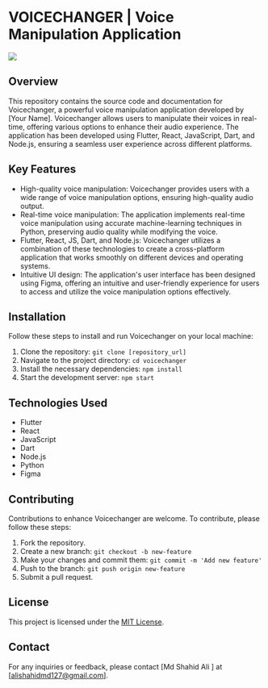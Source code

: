 
# VOICECHANGER | Voice Manipulation Application
<img src="https://github.com/deepmachine786/WorkSuitKit/blob/main/assets/images/ChatBit.png"></img>
## Overview

This repository contains the source code and documentation for Voicechanger, a powerful voice manipulation application developed by [Your Name]. Voicechanger allows users to manipulate their voices in real-time, offering various options to enhance their audio experience. The application has been developed using Flutter, React, JavaScript, Dart, and Node.js, ensuring a seamless user experience across different platforms.

## Key Features

- High-quality voice manipulation: Voicechanger provides users with a wide range of voice manipulation options, ensuring high-quality audio output.
- Real-time voice manipulation: The application implements real-time voice manipulation using accurate machine-learning techniques in Python, preserving audio quality while modifying the voice.
- Flutter, React, JS, Dart, and Node.js: Voicechanger utilizes a combination of these technologies to create a cross-platform application that works smoothly on different devices and operating systems.
- Intuitive UI design: The application's user interface has been designed using Figma, offering an intuitive and user-friendly experience for users to access and utilize the voice manipulation options effectively.

## Installation

Follow these steps to install and run Voicechanger on your local machine:

1. Clone the repository: `git clone [repository_url]`
2. Navigate to the project directory: `cd voicechanger`
3. Install the necessary dependencies: `npm install`
4. Start the development server: `npm start`

## Technologies Used

- Flutter
- React
- JavaScript
- Dart
- Node.js
- Python
- Figma

## Contributing

Contributions to enhance Voicechanger are welcome. To contribute, please follow these steps:

1. Fork the repository.
2. Create a new branch: `git checkout -b new-feature`
3. Make your changes and commit them: `git commit -m 'Add new feature'`
4. Push to the branch: `git push origin new-feature`
5. Submit a pull request.

## License

This project is licensed under the [MIT License](link_to_license).

## Contact

For any inquiries or feedback, please contact [Md Shahid Ali ] at [alishahidmd127@gmail.com].

